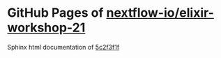 GitHub Pages of [nextflow-io/elixir-workshop-21](https://github.com/nextflow-io/elixir-workshop-21.git)
===
Sphinx html documentation of [5c2f3f1f](https://github.com/nextflow-io/elixir-workshop-21/tree/5c2f3f1f4dba7c182b818deb6a58c5b2a906c918)
